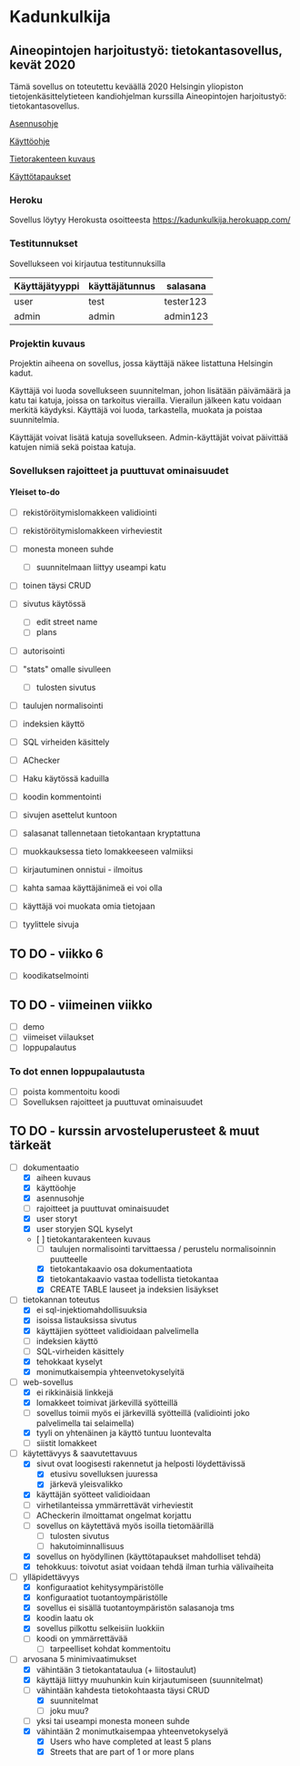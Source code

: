 # Kadunkulkija

## Aineopintojen harjoitustyö: tietokantasovellus, kevät 2020

Tämä sovellus on toteutettu keväällä 2020 Helsingin yliopiston
tietojenkäsittelytieteen kandiohjelman kurssilla Aineopintojen harjoitustyö:
tietokantasovellus.

[Asennusohje](https://github.com/noorary/kadunkulkija/blob/master/dokumentaatio/asennusohje.md)

[Käyttöohje](https://github.com/noorary/kadunkulkija/blob/master/dokumentaatio/kayttoohje.md)

[Tietorakenteen kuvaus](https://github.com/noorary/kadunkulkija/blob/master/dokumentaatio/kadunkulkija.png)

[Käyttötapaukset](https://github.com/noorarytila/kadunkulkija/blob/master/dokumentaatio/kayttotapaukset.md)

### Heroku

Sovellus löytyy Herokusta osoitteesta https://kadunkulkija.herokuapp.com/

### Testitunnukset

Sovellukseen voi kirjautua testitunnuksilla

Käyttäjätyyppi | käyttäjätunnus | salasana
-------------- | -------------- | --------
user           | test           | tester123
admin          | admin          | admin123

### Projektin kuvaus

Projektin aiheena on sovellus, jossa käyttäjä näkee listattuna Helsingin kadut.

Käyttäjä voi luoda sovellukseen suunnitelman, johon lisätään päivämäärä ja katu tai katuja, joissa on tarkoitus vierailla.
Vierailun jälkeen katu voidaan merkitä käydyksi. Käyttäjä voi luoda, tarkastella, muokata ja 
poistaa suunnitelmia. 

Käyttäjät voivat lisätä katuja sovellukseen. Admin-käyttäjät voivat päivittää katujen nimiä sekä poistaa katuja.  


### Sovelluksen rajoitteet ja puuttuvat ominaisuudet

#### Yleiset to-do

- [ ] rekistöröitymislomakkeen validiointi
- [ ] rekistöröitymislomakkeen virheviestit
- [ ] monesta moneen suhde
    - [ ] suunnitelmaan liittyy useampi katu
- [ ] toinen täysi CRUD

- [ ] sivutus käytössä
     - [ ] edit street name
     - [ ] plans

- [ ] autorisointi

- [ ] "stats" omalle sivulleen 
    - [ ] tulosten sivutus

- [ ] taulujen normalisointi
- [ ] indeksien käyttö
- [ ] SQL virheiden käsittely

- [ ] AChecker
- [ ] Haku käytössä kaduilla

- [ ] koodin kommentointi

- [ ] sivujen asettelut kuntoon

- [ ] salasanat tallennetaan tietokantaan kryptattuna
- [ ] muokkauksessa tieto lomakkeeseen valmiiksi

- [ ] kirjautuminen onnistui - ilmoitus
- [ ] kahta samaa käyttäjänimeä ei voi olla
- [ ] käyttäjä voi muokata omia tietojaan
- [ ] tyylittele sivuja

## TO DO - viikko 6

- [ ] koodikatselmointi

## TO DO - viimeinen viikko

- [ ] demo
- [ ] viimeiset viilaukset
- [ ] loppupalautus

### To dot ennen loppupalautusta

- [ ] poista kommentoitu koodi
- [ ] Sovelluksen rajoitteet ja puuttuvat ominaisuudet

## TO DO - kurssin arvosteluperusteet & muut tärkeät


- [ ] dokumentaatio
    - [x] aiheen kuvaus
    - [x] käyttöohje
    - [x] asennusohje
    - [ ] rajoitteet ja puuttuvat ominaisuudet
    - [x] user storyt
    - [x] user storyjen SQL kyselyt
    - [ ] tietokantarakenteen kuvaus
        - [ ] taulujen normalisointi tarvittaessa / perustelu normalisoinnin puutteelle
        - [x] tietokantakaavio osa dokumentaatiota
        - [x] tietokantakaavio vastaa todellista tietokantaa
        - [x] CREATE TABLE lauseet ja indeksien lisäykset

- [ ] tietokannan toteutus
    - [x] ei sql-injektiomahdollisuuksia
    - [x] isoissa listauksissa sivutus
    - [x] käyttäjien syötteet validioidaan palvelimella
    - [ ] indeksien käyttö
    - [ ] SQL-virheiden käsittely
    - [x] tehokkaat kyselyt
    - [x] monimutkaisempia yhteenvetokyselyitä

- [ ] web-sovellus
    - [x] ei rikkinäisiä linkkejä
    - [x] lomakkeet toimivat järkevillä syötteillä
    - [ ] sovellus toimii myös ei järkevillä syötteillä (validiointi joko palvelimella tai selaimella)
    - [x] tyyli on yhtenäinen ja käyttö tuntuu luontevalta
    - [ ] siistit lomakkeet

- [ ] käytettävyys & saavutettavuus
    - [x] sivut ovat loogisesti rakennetut ja helposti löydettävissä
        - [x] etusivu sovelluksen juuressa
        - [x] järkevä yleisvalikko
    - [x] käyttäjän syötteet validioidaan
    - [ ] virhetilanteissa ymmärrettävät virheviestit
    - [ ] ACheckerin ilmoittamat ongelmat korjattu
    - [ ] sovellus on käytettävä myös isoilla tietomäärillä
        - [ ] tulosten sivutus
        - [ ] hakutoiminnallisuus
    - [x] sovellus on hyödyllinen (käyttötapaukset mahdolliset tehdä)
    - [x] tehokkuus: toivotut asiat voidaan tehdä ilman turhia välivaiheita

- [ ] ylläpidettävyys
    - [x] konfiguraatiot kehitysympäristölle
    - [x] konfiguraatiot tuotantoympäristölle
    - [x] sovellus ei sisällä tuotantoympäristön salasanoja tms
    - [x] koodin laatu ok
    - [x] sovellus pilkottu selkeisiin luokkiin
    - [ ] koodi on ymmärrettävää
        - [ ] tarpeelliset kohdat kommentoitu

- [ ] arvosana 5 minimivaatimukset
    - [x] vähintään 3 tietokantataulua (+ liitostaulut)
    - [x] käyttäjä liittyy muuhunkin kuin kirjautumiseen (suunnitelmat)
    - [ ] vähintään kahdesta tietokohtaasta täysi CRUD 
        - [x] suunnitelmat
        - [ ] joku muu?
    - [ ] yksi tai useampi monesta moneen suhde
    - [x] vähintään 2 monimutkaisempaa yhteenvetokyselyä
        - [x] Users who have completed at least 5 plans
        - [x] Streets that are part of 1 or more plans

